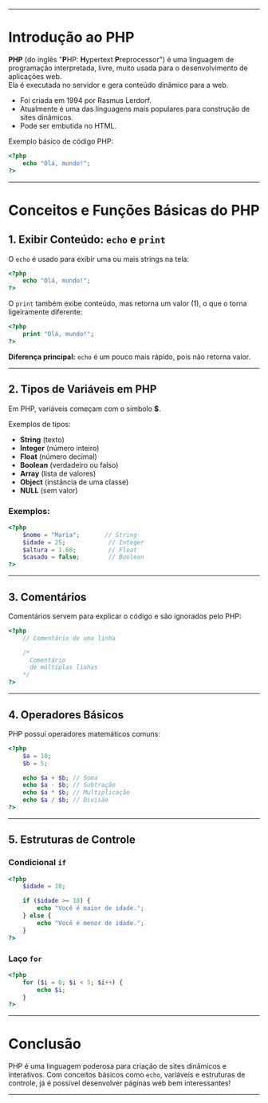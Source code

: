  

---

# Introdução ao PHP

**PHP** (do inglês "**P**HP: **H**ypertext **P**reprocessor") é uma linguagem de programação interpretada, livre, muito usada para o desenvolvimento de aplicações web.  
Ela é executada no servidor e gera conteúdo dinâmico para a web.

- Foi criada em 1994 por Rasmus Lerdorf.
- Atualmente é uma das linguagens mais populares para construção de sites dinâmicos.
- Pode ser embutida no HTML.

Exemplo básico de código PHP:

```php
<?php
    echo "Olá, mundo!";
?>
```

---

# Conceitos e Funções Básicas do PHP

## 1. Exibir Conteúdo: `echo` e `print`

O `echo` é usado para exibir uma ou mais strings na tela:

```php
<?php
    echo "Olá, mundo!";
?>
```

O `print` também exibe conteúdo, mas retorna um valor (1), o que o torna ligeiramente diferente:

```php
<?php
    print "Olá, mundo!";
?>
```

**Diferença principal:** `echo` é um pouco mais rápido, pois não retorna valor.

---

## 2. Tipos de Variáveis em PHP

Em PHP, variáveis começam com o símbolo **$**.

Exemplos de tipos:

- **String** (texto)
- **Integer** (número inteiro)
- **Float** (número decimal)
- **Boolean** (verdadeiro ou falso)
- **Array** (lista de valores)
- **Object** (instância de uma classe)
- **NULL** (sem valor)

### Exemplos:

```php
<?php
    $nome = "Maria";       // String
    $idade = 25;            // Integer
    $altura = 1.68;         // Float
    $casado = false;        // Boolean
?>
```

---

## 3. Comentários

Comentários servem para explicar o código e são ignorados pelo PHP:

```php
<?php
    // Comentário de uma linha

    /*
      Comentário
      de múltiplas linhas
    */
?>
```

---

## 4. Operadores Básicos

PHP possui operadores matemáticos comuns:

```php
<?php
    $a = 10;
    $b = 5;

    echo $a + $b; // Soma
    echo $a - $b; // Subtração
    echo $a * $b; // Multiplicação
    echo $a / $b; // Divisão
?>
```

---

## 5. Estruturas de Controle

### Condicional `if`

```php
<?php
    $idade = 18;

    if ($idade >= 18) {
        echo "Você é maior de idade.";
    } else {
        echo "Você é menor de idade.";
    }
?>
```

### Laço `for`

```php
<?php
    for ($i = 0; $i < 5; $i++) {
        echo $i;
    }
?>
```

---

# Conclusão

PHP é uma linguagem poderosa para criação de sites dinâmicos e interativos. Com conceitos básicos como `echo`, variáveis e estruturas de controle, já é possível desenvolver páginas web bem interessantes!

---

 
